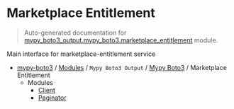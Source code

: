 # Marketplace Entitlement

> Auto-generated documentation for [mypy_boto3_output.mypy_boto3.marketplace_entitlement](https://github.com/vemel/mypy_boto3/blob/master/mypy_boto3_output/mypy_boto3/marketplace_entitlement/__init__.py) module.

Main interface for marketplace-entitlement service

- [mypy-boto3](../../../README.md#mypy_boto3) / [Modules](../../../MODULES.md#mypy-boto3-modules) / `Mypy Boto3 Output` / [Mypy Boto3](../index.md#mypy-boto3) / Marketplace Entitlement
    - Modules
        - [Client](client.md#client)
        - [Paginator](paginator.md#paginator)
